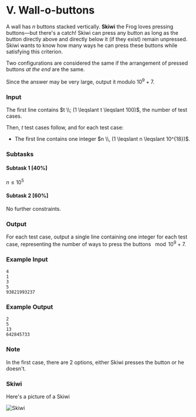 # V. Wall-o-buttons

A wall has $n$ buttons stacked vertically. **Skiwi** the Frog loves pressing buttons—but there's a catch! Skiwi can press any button as long as the button directly above and directly below it (if they exist) remain unpressed. Skiwi wants to know how many ways he can press these buttons while satisfying this criterion.

Two configurations are considered the same if the arrangement of pressed buttons *at the end* are the same. 

Since the answer may be very large, output it modulo $10^9 + 7$.

### Input
The first line contains $t \\; (1 \leqslant t \leqslant 100)$, the number of test cases.

Then, $t$ test cases follow, and for each test case:

- The first line contains one integer $n \\, (1 \leqslant n \leqslant 10^{18})$.

### Subtasks

#### Subtask 1 [40%]
$n \leqslant 10^5$

#### Subtask 2 [60%]
No further constraints.

### Output
For each test case, output a single line containing one integer for each test case, representing the number of ways to press the buttons $\mod{10^9 + 7}$.

### Example Input
```
4
1
3
5
93821993237
```

### Example Output
```
2
5
13
642845733
```

### Note
In the first case, there are $2$ options, either Skiwi presses the button or he doesn't.

### Skiwi
Here's a picture of a Skiwi

![Skiwi](asset/5/skiwi.png)
